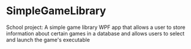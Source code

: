 # SimpleGameLibrary
School project: A simple game library WPF app that allows a user to store information about certain games in a database and allows users to select and launch the game's executable
